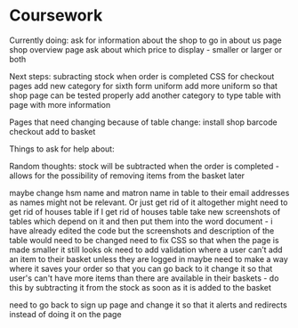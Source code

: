 # Coursework




Currently doing:
ask for information about the shop to go in about us page
shop overview page
ask about which price to display - smaller or larger or both


Next steps:
subracting stock when order is completed
CSS for checkout pages
add new category for sixth form uniform
add more uniform so that shop page can be tested properly
add another category to type table with page with more information


Pages that need changing because of table change:
install
shop
barcode checkout
add to basket



Things to ask for help about:



Random thoughts:
stock will be subtracted when the order is completed - allows for the possibility of removing items from the basket later

maybe change hsm name and matron name in table to their email addresses as names might not be relevant. Or just get rid of it altogether
might need to get rid of houses table
if I get rid of houses table take new screenshots of tables which depend on it and then put them into the word document - i have already edited the code but the screenshots and description of the table would need to be changed
need to fix CSS so that when the page is made smaller it still looks ok
need to add validation where a user can’t add an item to their basket unless they are logged in
maybe need to make a way where it saves your order so that you can go back to it
change it so that user's can't have more items than there are available in their baskets - do this by subtracting it from the stock as soon as it is added to the basket


need to go back to sign up page and change it so that it alerts and redirects instead of doing it on the page

